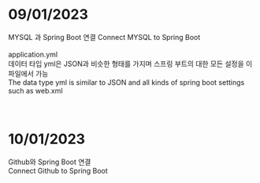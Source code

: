 # 09/01/2023<br>
MYSQL 과 Spring Boot 연결
Connect MYSQL to Spring Boot<br>
<br>
application.yml<br>
데이터 타입 yml은 JSON과 비슷한 형태를 가지며 스프링 부트의 대한 모든 설정을 이 파일에서 가능<br>
The data type yml is similar to JSON and all kinds of spring boot settings such as web.xml <br>
<br>
<br>
# 10/01/2023<br>
Github와 Spring Boot 연결<br>
Connect Github to Spring Boot


